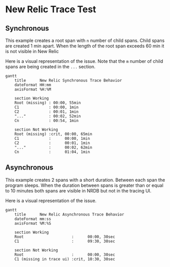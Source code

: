# New Relic Trace Test

## Synchronous

This example creates a root span with `n` number of child spans. Child spans are created 1 min apart. When the length of the root span exceeds 60 min it is not visible in New Relic

Here is a visual representation of the issue. Note that the `m` number of child spans are being created in the `...` section.

```mermaid
gantt
    title      New Relic Synchronous Trace Behavior
    dateFormat HH:mm
    axisFormat %H:%M

    section Working
    Root (missing) : 00:00, 55min
    C1             : 00:00, 1min
    C2             : 00:01, 1min
    "..."          : 00:02, 52min
    Cn             : 00:54, 1min

    section Not Working
    Root (missing) :crit, 00:00, 65min
    C1             :      00:00, 1min
    C2             :      00:01, 1min
    "..."          :      00:02, 62min
    Cn             :      01:04, 1min
```

## Asynchronous

This example creates 2 spans with a short duration. Between each span the program sleeps. When the duration between spans is greater than or equal to 10 minutes both spans are visible in NRDB but not in the tracing UI.

Here is a visual representation of the issue.

```mermaid
gantt
    title      New Relic Asynchronous Trace Behavior
    dateFormat mm:ss
    axisFormat %M:%S

    section Working
    Root                     :      00:00, 30sec
    C1                       :      09:30, 30sec

    section Not Working
    Root                     :      00:00, 30sec
    C1 (missing in trace ui) :crit, 10:30, 30sec
```
